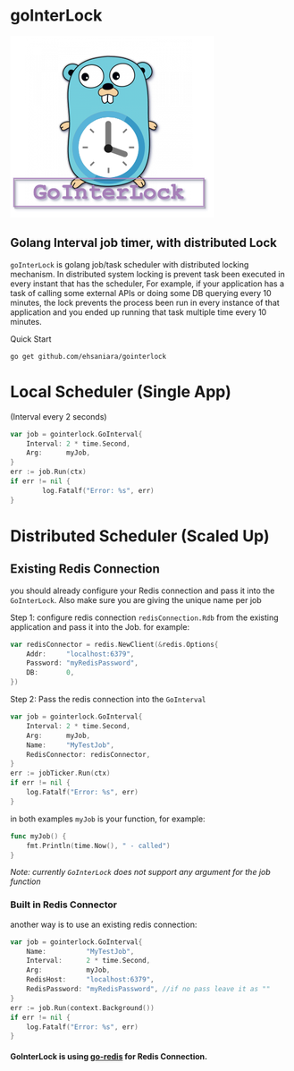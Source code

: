 # goInterLock
![Go Interval Lock](material/gointerlock.png)

## **Go**lang **Interval** job timer, with distributed **Lock**

`goInterLock` is golang job/task scheduler with distributed locking mechanism. In distributed system locking is prevent task been executed in every instant that has the scheduler, For example, if your application has a task of calling some external APIs or doing some DB querying every 10 minutes, the lock prevents the process been run in every instance of that application and you ended up running that task multiple time every 10 minutes.

Quick Start

```shell
go get github.com/ehsaniara/gointerlock
```

# Local Scheduler (Single App)

(Interval every 2 seconds)

```go
var job = gointerlock.GoInterval{
    Interval: 2 * time.Second,
    Arg:      myJob,
}
err := job.Run(ctx)
if err != nil {
        log.Fatalf("Error: %s", err)
}
```

# Distributed Scheduler (Scaled Up)

## Existing Redis Connection
you should already configure your Redis connection and pass it into the `GoInterLock`. Also make sure you are giving the
unique name per job

Step 1: configure redis connection `redisConnection.Rdb` from the existing application and pass it into the Job. for example:
```go
var redisConnector = redis.NewClient(&redis.Options{
    Addr:     "localhost:6379",
    Password: "myRedisPassword", 
    DB:       0,               
})
```
Step 2: Pass the redis connection into the `GoInterval`

```go
var job = gointerlock.GoInterval{
    Interval: 2 * time.Second,
    Arg:      myJob,
    Name:     "MyTestJob",
    RedisConnector: redisConnector,
}
err := jobTicker.Run(ctx)
if err != nil {
    log.Fatalf("Error: %s", err)
}
```

in both examples `myJob` is your function, for example:

```go
func myJob() {
	fmt.Println(time.Now(), " - called")
}
```
_Note: currently `GoInterLock` does not support any argument for the job function_

### Built in Redis Connector

another way is to use an existing redis connection:

```go
var job = gointerlock.GoInterval{
    Name:          "MyTestJob",
    Interval:      2 * time.Second,
    Arg:           myJob,
    RedisHost:     "localhost:6379",
    RedisPassword: "myRedisPassword", //if no pass leave it as ""
}
err := job.Run(context.Background())
if err != nil {
    log.Fatalf("Error: %s", err)
}
```

#### GoInterLock is using [go-redis](https://github.com/go-redis/redis) for Redis Connection.